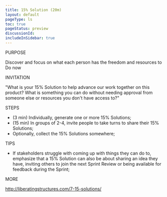 ```yaml
---
title: 15% Solution (20m)
layout: default
pageType: ls
toc: true
pageStatus: preview
discussionId:  
includeInSidebar: true
---
```


PURPOSE

Discover and focus on what each person has the freedom and resources to Do now

INVITATION

"What is your 15% Solution to help advance our work together on this product? What is something you can do without needing approval from someone else or resources you don't have access to?"

STEPS

- (3 min) Individually, generate one or more 15% Solutions;
- (15 min) In groups of 2-4, invite people to take turns to share their 15% Solutions;
- Optionally, collect the 15% Solutions somewhere;

TIPS

- If stakeholders struggle with coming up with things they can do to, emphasize that a 15% Solution can also be about sharing an idea they have, inviting others to join the next Sprint Review or being available for feedback during the Sprint;

MORE

http://liberatingstructures.com/7-15-solutions/